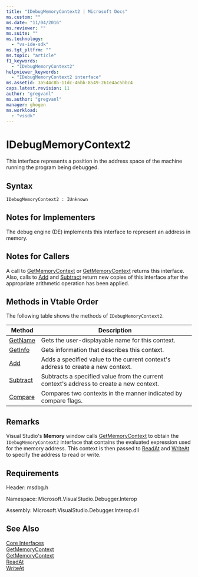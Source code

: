 ```yaml
---
title: "IDebugMemoryContext2 | Microsoft Docs"
ms.custom: ""
ms.date: "11/04/2016"
ms.reviewer: ""
ms.suite: ""
ms.technology: 
  - "vs-ide-sdk"
ms.tgt_pltfrm: ""
ms.topic: "article"
f1_keywords: 
  - "IDebugMemoryContext2"
helpviewer_keywords: 
  - "IDebugMemoryContext2 interface"
ms.assetid: 3a544c8b-11dc-46bb-8549-261e4ac5bbc4
caps.latest.revision: 11
author: "gregvanl"
ms.author: "gregvanl"
manager: ghogen
ms.workload: 
  - "vssdk"
---
```

# IDebugMemoryContext2
This interface represents a position in the address space of the machine running the program being debugged.  
  
## Syntax  
  
```  
IDebugMemoryContext2 : IUnknown  
```  
  
## Notes for Implementers  
 The debug engine (DE) implements this interface to represent an address in memory.  
  
## Notes for Callers  
 A call to [GetMemoryContext](../../../extensibility/debugger/reference/idebugproperty2-getmemorycontext.md) or [GetMemoryContext](../../../extensibility/debugger/reference/idebugreference2-getmemorycontext.md) returns this interface. Also, calls to [Add](../../../extensibility/debugger/reference/idebugmemorycontext2-add.md) and [Subtract](../../../extensibility/debugger/reference/idebugmemorycontext2-subtract.md) return new copies of this interface after the appropriate arithmetic operation has been applied.  
  
## Methods in Vtable Order  
 The following table shows the methods of `IDebugMemoryContext2`.  
  
|Method|Description|  
|------------|-----------------|  
|[GetName](../../../extensibility/debugger/reference/idebugmemorycontext2-getname.md)|Gets the user-displayable name for this context.|  
|[GetInfo](../../../extensibility/debugger/reference/idebugmemorycontext2-getinfo.md)|Gets information that describes this context.|  
|[Add](../../../extensibility/debugger/reference/idebugmemorycontext2-add.md)|Adds a specified value to the current context's address to create a new context.|  
|[Subtract](../../../extensibility/debugger/reference/idebugmemorycontext2-subtract.md)|Subtracts a specified value from the current context's address to create a new context.|  
|[Compare](../../../extensibility/debugger/reference/idebugmemorycontext2-compare.md)|Compares two contexts in the manner indicated by compare flags.|  
  
## Remarks  
 Visual Studio's **Memory** window calls [GetMemoryContext](../../../extensibility/debugger/reference/idebugproperty2-getmemorycontext.md) to obtain the `IDebugMemoryContext2` interface that contains the evaluated expression used for the memory address. This context is then passed to [ReadAt](../../../extensibility/debugger/reference/idebugmemorybytes2-readat.md) and [WriteAt](../../../extensibility/debugger/reference/idebugmemorybytes2-writeat.md) to specify the address to read or write.  
  
## Requirements  
 Header: msdbg.h  
  
 Namespace: Microsoft.VisualStudio.Debugger.Interop  
  
 Assembly: Microsoft.VisualStudio.Debugger.Interop.dll  
  
## See Also  
 [Core Interfaces](../../../extensibility/debugger/reference/core-interfaces.md)   
 [GetMemoryContext](../../../extensibility/debugger/reference/idebugproperty2-getmemorycontext.md)   
 [GetMemoryContext](../../../extensibility/debugger/reference/idebugreference2-getmemorycontext.md)   
 [ReadAt](../../../extensibility/debugger/reference/idebugmemorybytes2-readat.md)   
 [WriteAt](../../../extensibility/debugger/reference/idebugmemorybytes2-writeat.md)